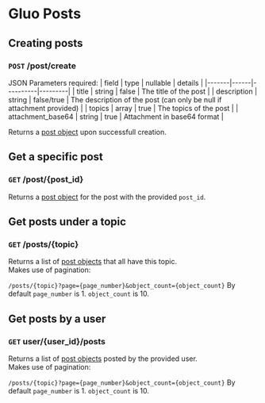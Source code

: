 # Gluo Posts

## Creating posts

### `POST` /post/create

JSON Parameters required:
| field | type | nullable | details |
|-------|------|----------|---------|
| title | string | false | The title of the post |
| description | string | false/true | The description of the post (can only be null if attachment provided) |
| topics | array | true | The topics of the post |
| attachment_base64 | string | true | Attachment in base64 format |

Returns a [post object](/v4/core/objects.md#post-object) upon successfull creation.

## Get a specific post

### `GET` /post/{post_id}

Returns a [post object](/v4/core/objects.md#post-object) for the post with the provided `post_id`.

## Get posts under a topic

### `GET` /posts/{topic}

Returns a list of [post objects](/v4/core/objects.md#post-object) that all have this topic.  
Makes use of pagination:

`/posts/{topic}?page={page_number}&object_count={object_count}`
By default `page_number` is 1. `object_count` is 10.

## Get posts by a user

### `GET` user/{user_id}/posts

Returns a list of [post objects](/v4/core/objects.md#post-object) posted by the provided user.  
Makes use of pagination:

`/posts/{topic}?page={page_number}&object_count={object_count}`
By default `page_number` is 1. `object_count` is 10.